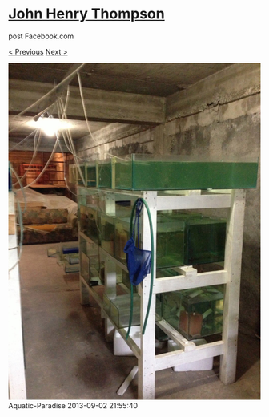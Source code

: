 # [John Henry Thompson](../README.md)
post Facebook.com

[< Previous](2013-09-02-8.md) [Next >](2013-09-02-10.md)

[![](../media/2013-09-02/Aquatic-Paradise-8.jpg)](../README.md)
Aquatic-Paradise
2013-09-02 21:55:40